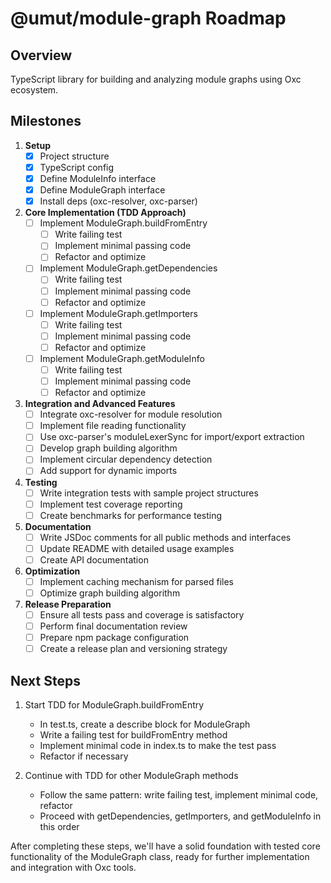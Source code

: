 # @umut/module-graph Roadmap

## Overview

TypeScript library for building and analyzing module graphs using Oxc ecosystem.

## Milestones

1. **Setup**
   - [x] Project structure
   - [x] TypeScript config
   - [x] Define ModuleInfo interface
   - [x] Define ModuleGraph interface
   - [x] Install deps (oxc-resolver, oxc-parser)

2. **Core Implementation (TDD Approach)**
   - [ ] Implement ModuleGraph.buildFromEntry
     - [ ] Write failing test
     - [ ] Implement minimal passing code
     - [ ] Refactor and optimize
   - [ ] Implement ModuleGraph.getDependencies
     - [ ] Write failing test
     - [ ] Implement minimal passing code
     - [ ] Refactor and optimize
   - [ ] Implement ModuleGraph.getImporters
     - [ ] Write failing test
     - [ ] Implement minimal passing code
     - [ ] Refactor and optimize
   - [ ] Implement ModuleGraph.getModuleInfo
     - [ ] Write failing test
     - [ ] Implement minimal passing code
     - [ ] Refactor and optimize

3. **Integration and Advanced Features**
   - [ ] Integrate oxc-resolver for module resolution
   - [ ] Implement file reading functionality
   - [ ] Use oxc-parser's moduleLexerSync for import/export extraction
   - [ ] Develop graph building algorithm
   - [ ] Implement circular dependency detection
   - [ ] Add support for dynamic imports

4. **Testing**
   - [ ] Write integration tests with sample project structures
   - [ ] Implement test coverage reporting
   - [ ] Create benchmarks for performance testing

5. **Documentation**
   - [ ] Write JSDoc comments for all public methods and interfaces
   - [ ] Update README with detailed usage examples
   - [ ] Create API documentation

6. **Optimization**
   - [ ] Implement caching mechanism for parsed files
   - [ ] Optimize graph building algorithm

7. **Release Preparation**
   - [ ] Ensure all tests pass and coverage is satisfactory
   - [ ] Perform final documentation review
   - [ ] Prepare npm package configuration
   - [ ] Create a release plan and versioning strategy

## Next Steps

1. Start TDD for ModuleGraph.buildFromEntry
   - In test.ts, create a describe block for ModuleGraph
   - Write a failing test for buildFromEntry method
   - Implement minimal code in index.ts to make the test pass
   - Refactor if necessary

2. Continue with TDD for other ModuleGraph methods
   - Follow the same pattern: write failing test, implement minimal code, refactor
   - Proceed with getDependencies, getImporters, and getModuleInfo in this order

After completing these steps, we'll have a solid foundation with tested core functionality of the ModuleGraph class, ready for further implementation and integration with Oxc tools.
